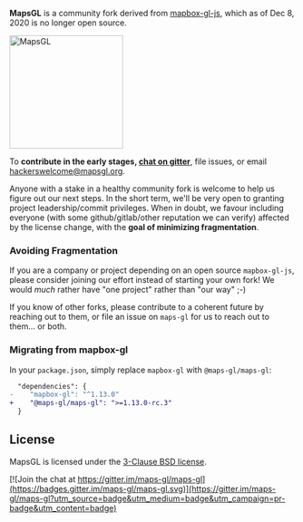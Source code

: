 **MapsGL** is a community fork derived from [mapbox-gl-js](https://github.com/mapbox/mapbox-gl-js), which as of Dec 8, 2020 is no longer open source.

[<img width="200" alt="MapsGL" src="https://user-images.githubusercontent.com/223277/101580282-7534f700-397e-11eb-8b58-687f52e2a8cf.png">](http://mapsgl.org)

To **contribute in the early stages, [chat on gitter](https://gitter.im/maps-gl/maps-gl)**, file issues, or email hackerswelcome@mapsgl.org. 

Anyone with a stake in a healthy community fork is welcome to help us figure out our next steps. In the short term, we'll be very open to granting project leadership/commit privileges. When in doubt, we favour including everyone (with some github/gitlab/other reputation we can verify) affected by the license change, with the **goal of minimizing fragmentation**.

### Avoiding Fragmentation

If you are a company or project depending on an open source `mapbox-gl-js`, please consider joining our effort instead of starting your own fork! We would *much* rather have "one project" rather than "our way" ;-) 

If you know of other forks, please contribute to a coherent future by reaching out to them, or file an issue on `maps-gl` for us to reach out to them... or both.

### Migrating from mapbox-gl

In your `package.json`, simply replace `mapbox-gl` with `@maps-gl/maps-gl`:
```diff
  "dependencies": {
-    "mapbox-gl": "^1.13.0"
+    "@maps-gl/maps-gl": ">=1.13.0-rc.3"
  }
```

## License

MapsGL is licensed under the [3-Clause BSD license](./LICENSE.txt).

[![Join the chat at https://gitter.im/maps-gl/maps-gl](https://badges.gitter.im/maps-gl/maps-gl.svg)](https://gitter.im/maps-gl/maps-gl?utm_source=badge&utm_medium=badge&utm_campaign=pr-badge&utm_content=badge)
